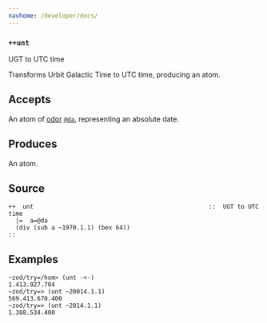 ```yaml
---
navhome: /developer/docs/
---
```



### `++unt`

UGT to UTC time

Transforms Urbit Galactic Time to UTC time, producing an atom.

Accepts
-------

An atom of [odor]() [`@da`](), representing an absolute date.

Produces
--------

An atom.

Source
------

    ++  unt                                                 ::  UGT to UTC time
      |=  a=@da
      (div (sub a ~1970.1.1) (bex 64))
    ::

Examples
--------

    ~zod/try=/hom> (unt -<-)
    1.413.927.704
    ~zod/try=> (unt ~20014.1.1)
    569.413.670.400
    ~zod/try=> (unt ~2014.1.1)
    1.388.534.400


